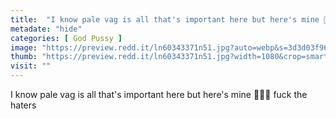 ```yaml
---
title:  "I know pale vag is all that's important here but here's mine 🙋🏿‍♀️ fuck the haters"
metadate: "hide"
categories: [ God Pussy ]
image: "https://preview.redd.it/ln60343371n51.jpg?auto=webp&s=3d3d03f969fdba05b432f538269480b3770ebbab"
thumb: "https://preview.redd.it/ln60343371n51.jpg?width=1080&crop=smart&auto=webp&s=d52ca357c79615c837c2a42f21071f7e1d2eb98a"
visit: ""
---
```

I know pale vag is all that's important here but here's mine 🙋🏿‍♀️ fuck the haters
